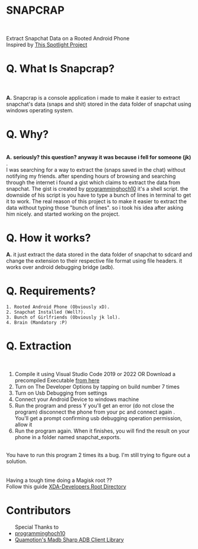 # SNAPCRAP
<br>

Extract Snapchat Data on a Rooted Android Phone <br>
Inspired by <a href="https://github.com/V3rB0se/Spotlighter">This Spotlight Project</a>

# Q. What Is Snapcrap?
<br>
<br>
   <b>A.</b> Snapcrap is a console application i made to make it easier to extract snapchat's data (snaps and shit) stored in the data folder of snapchat
     using windows operating system.
  
# Q. Why? 
<br>
   <b>A.</b> <b> seriously? this question? anyway it was because i fell for someone (jk) </b>. 
   <br> I was searching for a way to extract the (snaps saved in the chat) without notifying my friends. after spending hours of browsing and searching through the
     internet i found a gist which claims to extract the data from snapchat. The gist is created by <a href="https://github.com/programminghoch10">programminghoch10</a>
     it's a shell script. the downside of his script is you have to type a bunch of lines in terminal to get it to work. The real reason of this project is to make it 
     easier to extract the data without typing those "bunch of lines".  so i took his idea after asking him nicely. and started working on the project.
  
# Q. How it works? <br>
   <b>A.</b> it just extract the data stored in the data folder of snapchat to sdcard and change the extension to their respective file format using file headers. it works over android debugging bridge (adb).
    <br>


# Q. Requirements? <br>
    1. Rooted Android Phone (Obviously xD).
    2. Snapchat Installed (Well?).
    3. Bunch of Girlfriends (Obviously jk lol).
    4. Brain (Mandatory :P)
    
# Q. Extraction
   <br>
   
   1. Compile it using Visual Studio Code 2019 or 2022 OR Download a precompiled Executable <a href="#">from here </a><br>
   2. Turn on The Developer Options by tapping on build number 7 times <br>
   3. Turn on Usb Debugging from settings <br>
   4. Connect your Android Device to windows machine <br>
   5. Run the program and press Y you'll get an error (do not close the program) disconnect the phone from your pc and connect again . <br> You'll get a prompt confirming usb debugging operation permission, allow it <br>
   6. Run the program again. When it finishes, you will find the result on your phone in a folder named snapchat_exports.
   <br>
   You have to run this program 2 times its a bug. I'm still trying to figure out a solution.
   <br>
   <br>
   <br>
Having a tough time doing a Magisk root ??
<br>
Follow this guide <a href="https://www.xda-developers.com/root/">XDA-Developers Root Directory</a>
<br>

# Contributors 
<ul>
Special Thanks to 
<li><a href="https://github.com/programminghoch10">programminghoch10</a></li>
<li><a href="https://github.com/quamotion/madb">Quamotion's Madb Sharp ADB Client Library</a></li>
</ul>
